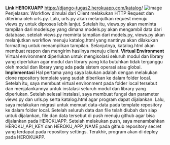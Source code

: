 **Link HEROKUAPP**
https://django-tugas2.herokuapp.com/katalog/
![image](https://user-images.githubusercontent.com/112569195/190311527-4247b0fa-a576-479b-8aea-b5d3f32a53ed.png)
Penjelasan: Workflow dimulai dari Client melakukan HTTP Request dan diterima oleh urls.py. Lalu, urls.py akan melanjutkan request menuju views.py untuk diproses lebih
lanjut. Setelah itu, views.py akan meminta tampilan dari models.py yang dimana models.py akan mengambil data dari database. setelah views.py meminta tampilan dari
models.py, views.py akan melanjutkan workflow menuju katalog.html yang nantinya akan dilakukan formatting untuk menampilkan tampilan. Selanjutnya, katalog.html akan
membuat respon dan mengirim hasilnya menuju client.
**Virtual Environment**
Virtual environment diperlukan untuk mengisolasi seluruh modul dan library yang diperlukan agar modul dan library yang kita butuhkan tidak terganggu oleh modul dan
library yang ada pada sistem operasi atau global.
**Implementasi**
Hal pertama yang saya lakukan adalah dengan melakukan clone repository template yang sudah diberikan ke dalam folder local. Setelah itu, saya membuat virtual environment
pada folder local tersebut dan menjalankannya untuk instalasi seluruh modul dan library yang diperlukan. Setelah selesai instalasi, saya membuat fungsi dan parameter
views.py dan urls.py serta katalog.html agar program dapat dijalankan. Lalu, saya melakukan migrasi untuk memuat data-data pada template repository ke dalam folder local. Setelah seluruh data dan file telah diubah dan siap untuk dijalankan, file dan data tersebut di push menuju github agar bisa dijalankan pada HEROKUAPP. Setelah melakukan push, saya menambahkan HEROKU_API_KEY dan HEROKU_APP_NAME pada github repository secret yang terdapat pada repository settings. Terakhir, program akan di deploy pada HEROKUAPP.
